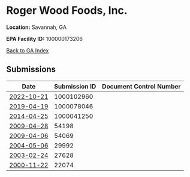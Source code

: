 # Roger Wood Foods, Inc.

**Location:** Savannah, GA

**EPA Facility ID:** 100000173206

[Back to GA Index](../../index.md)

## Submissions

| Date | Submission ID | Document Control Number |
|------|--------------|-------------------------|
| [2022-10-21](submissions/1000102960.md) | 1000102960 |  |
| [2019-04-19](submissions/1000078046.md) | 1000078046 |  |
| [2014-04-25](submissions/1000041250.md) | 1000041250 |  |
| [2009-04-28](submissions/54198.md) | 54198 |  |
| [2009-04-06](submissions/54069.md) | 54069 |  |
| [2004-05-06](submissions/29992.md) | 29992 |  |
| [2003-02-24](submissions/27628.md) | 27628 |  |
| [2000-11-22](submissions/22074.md) | 22074 |  |
